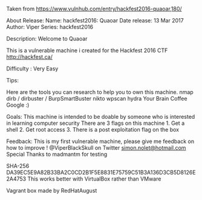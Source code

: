 Taken from https://www.vulnhub.com/entry/hackfest2016-quaoar,180/ 

About Release:
    Name: hackfest2016: Quaoar
    Date release: 13 Mar 2017
    Author: Viper
    Series: hackfest2016

Description:
Welcome to Quaoar

This is a vulnerable machine i created for the Hackfest 2016 CTF http://hackfest.ca/

Difficulty : Very Easy

Tips:

Here are the tools you can research to help you to own this machine. nmap dirb / dirbuster / BurpSmartBuster nikto wpscan hydra Your Brain Coffee Google :)

Goals: This machine is intended to be doable by someone who is interested in learning computer security There are 3 flags on this machine 1. Get a shell 2. Get root access 3. There is a post exploitation flag on the box

Feedback: This is my first vulnerable machine, please give me feedback on how to improve ! @ViperBlackSkull on Twitter simon.nolet@hotmail.com Special Thanks to madmantm for testing

SHA-256 DA39EC5E9A82B33BA2C0CD2B1F5E8831E75759C51B3A136D3CB5D8126E2A4753
This works better with VirtualBox rather than VMware
 
Vagrant box made by RedHatAugust
